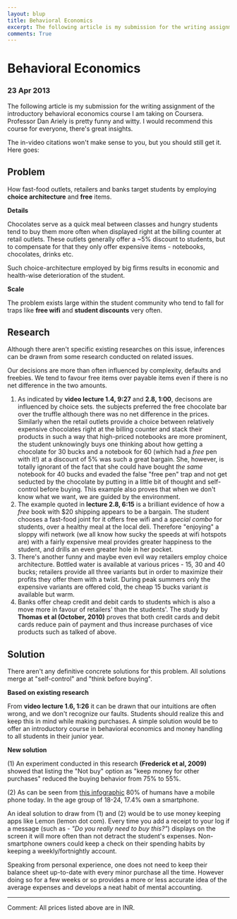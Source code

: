 ```yaml
---
layout: blup
title: Behavioral Economics 
excerpt: The following article is my submission for the writing assignment of the introductory behavioral economics course ...
comments: True
---
```

# Behavioral Economics

### 23 Apr 2013

The following article is my submission for the writing assignment of the introductory behavioral economics course I am taking on Coursera. Professor Dan Ariely is pretty funny and witty. I would recommend this course for everyone, there's great insights.

The in-video citations won't make sense to you, but you should still get it. Here goes:

## Problem

How fast-food outlets, retailers and banks target students by employing **choice architecture** and **free** items.

**Details**

Chocolates serve as a quick meal between classes and hungry students tend to buy them more often when displayed right at the billing counter at retail outlets. These outlets generally offer a ~5% discount to students, but to compensate for that they only offer expensive items - notebooks, chocolates, drinks etc.

Such choice-architecture employed by big firms results in economic and health-wise deterioration of the student.

**Scale**

The problem exists large within the student community who tend to fall for traps like **free wifi** and **student discounts** very often.

## Research

Although there aren't specific existing researches on this issue, inferences can be drawn from some research conducted on related issues.

Our decisions are more than often influenced by complexity, defaults and freebies. We tend to favour free items over payable items even if there is no net difference in the two amounts.

1. As indicated by **video lecture 1.4, 9:27** and **2.8, 1:00**, decisons are influenced by choice sets. the subjects preferred the free chocolate bar over the truffle although there was no net difference in the prices. Similarly when the retail outlets provide a choice between relatively expensive chocolates right at the billing counter and stack their products in such a way that high-priced notebooks are more prominent, the student unknowingly buys one thinking about how getting a chocolate for 30 bucks and a notebook for 60 (which had a _free_ pen with it!) at a discount of 5% was such a great bargain. She, however, is totally ignorant of the fact that she could have bought _the same_ notebook for 40 bucks and evaded the false "free pen" trap and not get seducted by the chocolate by putting in a little bit of thought and self-control before buying. This example also proves that when we don't know what we want, we are guided by the environment.
2. The example quoted in **lecture 2.8, 6:15** is a brilliant evidence of how a _free_ book with $20 shipping appears to be a bargain. The student chooses a fast-food joint for it offers free wifi and a _special combo_ for students, over a healthy meal at the local deli. Therefore "enjoying" a sloppy wifi network (we all know how sucky the speeds at wifi hotspots are) with a fairly expensive meal provides greater happiness to the student, and drills an even greater hole in her pocket.
3. There's another funny and maybe even evil way retailers employ choice architecture. Bottled water is available at various prices - 15, 30 and 40 bucks; retailers provide all three variants but in order to maximize their profits they offer them with a twist. During peak summers only the expensive variants are offered cold, the cheap 15 bucks variant _is_ available but warm.
4. Banks offer cheap credit and debit cards to students which is also a move more in favour of retailers' than the students'. The study by **Thomas et al (October, 2010)** proves that both credit cards and debit cards reduce pain of payment and thus increase purchases of vice products such as talked of above.

## Solution

There aren't any definitive concrete solutions for this problem. All solutions merge at "self-control" and "think before buying".

**Based on existing research**

From **video lecture 1.6, 1:26** it can be drawn that our intuitions are often wrong, and we don't recognize our faults. Students should realize this and keep this in mind while making purchases. A simple solution would be to offer an introductory course in behavioral economics and money handling to all students in their junior year.

**New solution**

(1) An experiment conducted in this research **(Frederick et al, 2009)** showed that listing the "Not buy" option as "keep money for other purchases" reduced the buying behavior from 75% to 55%.

(2) As can be seen from [this infographic](http://goo.gl/SFcIg) 80% of humans have a mobile phone today. In the age group of 18-24, 17.4% own a smartphone.

An ideal solution to draw from (1) and (2) would be to use money keeping apps like Lemon (lemon dot com). Every time you add a receipt to your log if a message (such as - _"Do you really need to buy this?"_) displays on the screen it will more often than not detract the student's expenses. Non-smartphone owners could keep a check on their spending habits by keeping a weekly/fortnightly account.

Speaking from personal experience, one does not need to keep their balance sheet up-to-date with every minor purchase all the time. However doing so for a few weeks or so provides a more or less accurate idea of the average expenses and develops a neat habit of mental accounting.

---------
Comment: All prices listed above are in INR.
